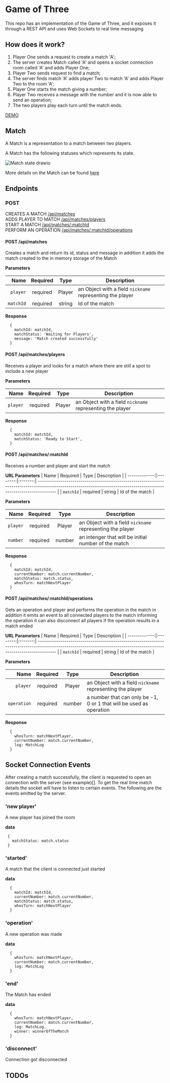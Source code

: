 # Game of Three

This repo has an implementation of the Game of Three, and it exposes it through a REST API and uses Web Sockets to real time messaging

## How does it work? 

1. Player One sends a request to create a match 'A';
2. The server creates Match called 'A' and opens a socket connection room called 'A' and adds Player One;
3. Player Two sends request to find a match;
4. The server finds match 'A' adds player Two to match 'A' and adds Player Two to the room 'A';
5. Player One starts the match giving a number;
6. Player Two receives a message with the number and it is now able to send an operation;
7. The two players play each turn until the match ends.

[DEMO](https://user-images.githubusercontent.com/6784789/218100366-16e8f203-c07d-4dce-bb9c-1a6a78bc968a.webm)

## Match

A Match is a representation to a match between two players.

A Match has the following statuses which represents its state. 

![Match state drawio](https://user-images.githubusercontent.com/6784789/218102355-dff73fb0-2473-4f4d-aaff-7e5ce99d7eb7.png)

More details on the Match can be found [here](https://github.com/danrleyt/game-of-three/blob/main/src/types/match.ts)

## Endpoints

### POST

CREATES A MATCH [/api/matches](#post-apimatches) <br/>
ADDS PLAYER TO MATCH [/api/matches/players](#post-apimatchesplayers) <br/>
START A MATCH [/api/matches/:matchId](#post-apimatchesmatchid) <br/>
PERFORM AN OPERATION [/api/matches/:matchId/operations](#post-apimatchesmatchidoperations) <br/>

#### POST /api/matches

Creates a match and return its id, status and message in addition it adds the match created to the in memory storage of the Match
 
**Parameters**

| Name | Required |  Type   | Description                                                                                                                                                           |
| -------------:|:--------:|:-------:| --------------------------------------------------------------------------------------------------------------------------------------------------------------------- |
| `player` | required | Player  | an Object with a field `nickname` representing the player |
| `matchId` | required | string  | Id of the match |


**Response** 

```
  {
    matchId: matchId,
    matchStatus: 'Waiting for Players',
    message: 'Match created successfully'
  }
```

#### POST /api/matches/players

Receives a player and looks for a match where there are still a spot to include a new player
 
**Parameters**

| Name | Required |  Type   | Description                                                                                                                                                           |
| -------------:|:--------:|:-------:| --------------------------------------------------------------------------------------------------------------------------------------------------------------------- |
| `player` | required | Player  | an Object with a field `nickname` representing the player |


**Response** 

```
  {
    matchId: matchId,
    matchStatus: 'Ready to Start',
  }
```

#### POST /api/matches/:matchId

Receives a number and player and start the match

**URL Parameters**
| Name | Required |  Type   | Description                                                                                                                                                           |
| -------------:|:--------:|:-------:| --------------------------------------------------------------------------------------------------------------------------------------------------------------------- |
| `matchId` | required | string  | Id of the match |
 
**Parameters**

| Name | Required |  Type   | Description                                                                                                                                                           |
| -------------:|:--------:|:-------:| --------------------------------------------------------------------------------------------------------------------------------------------------------------------- |
| `player` | required | Player  | an Object with a field `nickname` representing the player |
| `number` | required | number  | an intenger that will be initial number of the match |


**Response** 

```
  {
    matchId: matchId,
    currentNumber: match.currentNumber,
    matchStatus: match.status,
    whosTurn: matchNextPlayer
  }
```

#### POST /api/matches/:matchId/operations

Gets an operation and player and performs the operation in the match in addition it emits an event to all connected players to the match informing the operation it can also disconnect all players if the operation results in a match ended

**URL Parameters**
| Name | Required |  Type   | Description                                                                                                                                                           |
| -------------:|:--------:|:-------:| --------------------------------------------------------------------------------------------------------------------------------------------------------------------- |
| `matchId` | required | string  | Id of the match |
 
**Parameters**

| Name | Required |  Type   | Description                                                                                                                                                           |
| -------------:|:--------:|:-------:| --------------------------------------------------------------------------------------------------------------------------------------------------------------------- |
| `player` | required | Player  | an Object with a field `nickname` representing the player |
| `operation` | required | number  | a number that can only be -1, 0 or 1 that will be used as operation|


**Response** 

```
  {
    whosTurn: matchNextPlayer,
    currentNumber: match.currentNumber,
    log: MatchLog
  }
```

## Socket Connection Events

After creating a match successfully, the client is requested to open an connection with the server (see example)[]. To get the real time match details the socket will have to listen to certain events. The following are the events emitted by the server. 

### 'new player'

A new player has joined the room

**data**
```
 {
   matchStatus: match.status
 }
```

### 'started'

A match that the client is connected just started

**data**

```
  {
    matchId: matchId,
    currentNumber: match.currentNumber,
    matchStatus: match.status,
    whosTurn: matchNextPlayer
  }
```

### 'operation'

A new operation was made

**data**

```
  {
    whosTurn: matchNextPlayer,
    currentNumber: match.currentNumber,
    log: MatchLog
  }
```

### 'end'

The Match has ended

**data**

```
  {
    whosTurn: matchNextPlayer,
    currentNumber: match.currentNumber,
    log: MatchLog,
    winner: winnerOfTheMatch
  }
```

### 'disconnect'

Connection got disconnected

## TODOs
